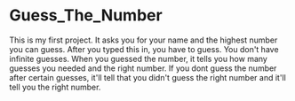 # Guess_The_Number
This is my first project.
It asks you for your name and the highest number you can guess.
After you typed this in, you have to guess. You don't have infinite guesses.
When you guessed the number, it tells you how many guesses you needed and the right number.
If you dont guess the number after certain guesses, it'll tell that you didn't guess the right number and it'll tell you the right number.
